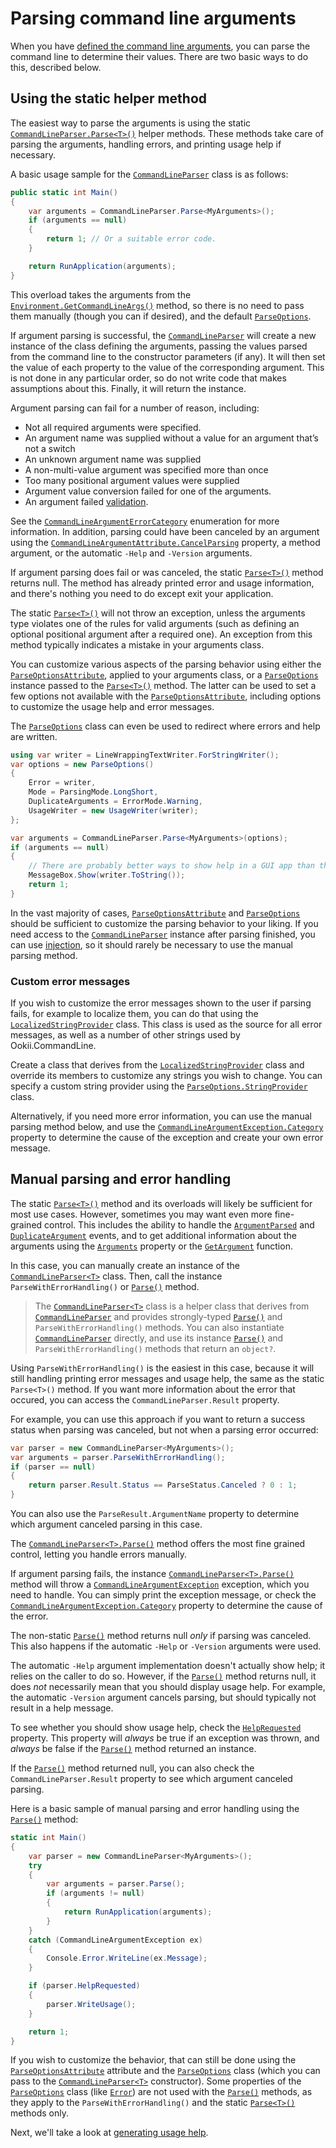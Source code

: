 # Parsing command line arguments

When you have [defined the command line arguments](DefiningArguments.md), you can parse the command
line to determine their values. There are two basic ways to do this, described below.

## Using the static helper method

The easiest way to parse the arguments is using the static [`CommandLineParser.Parse<T>()`][] helper
methods. These methods take care of parsing the arguments, handling errors, and printing usage help
if necessary.

A basic usage sample for the [`CommandLineParser`][] class is as follows:

```csharp
public static int Main()
{
    var arguments = CommandLineParser.Parse<MyArguments>();
    if (arguments == null)
    {
        return 1; // Or a suitable error code.
    }

    return RunApplication(arguments);
}
```

This overload takes the arguments from the [`Environment.GetCommandLineArgs()`][] method, so there is
no need to pass them manually (though you can if desired), and the default [`ParseOptions`][].

If argument parsing is successful, the [`CommandLineParser`][] will create a new instance of the class
defining the arguments, passing the values parsed from the command line to the constructor
parameters (if any). It will then set the value of each property to the value of the corresponding
argument. This is not done in any particular order, so do not write code that makes assumptions
about this. Finally, it will return the instance.

Argument parsing can fail for a number of reason, including:

- Not all required arguments were specified.
- An argument name was supplied without a value for an argument that’s not a switch
- An unknown argument name was supplied
- A non-multi-value argument was specified more than once
- Too many positional argument values were supplied
- Argument value conversion failed for one of the arguments.
- An argument failed [validation](Validation.md).

See the [`CommandLineArgumentErrorCategory`][] enumeration for more information. In addition, parsing
could have been canceled by an argument using the [`CommandLineArgumentAttribute.CancelParsing`][]
property, a method argument, or the automatic `-Help` and `-Version` arguments.

If argument parsing does fail or was canceled, the static [`Parse<T>()`][Parse<T>()_1] method
returns null. The method has already printed error and usage information, and there's nothing you
need to do except exit your application.

The static [`Parse<T>()`][Parse<T>()_1] will not throw an exception, unless the arguments type
violates one of the rules for valid arguments (such as defining an optional positional argument
after a required one). An exception from this method typically indicates a mistake in your arguments
class.

You can customize various aspects of the parsing behavior using either the
[`ParseOptionsAttribute`][], applied to your arguments class, or a [`ParseOptions`][] instance
passed to the [`Parse<T>()`][Parse<T>()_1] method. The latter can be used to set a few options not
available with the [`ParseOptionsAttribute`][], including options to customize the usage help and
error messages.

The [`ParseOptions`][] class can even be used to redirect where errors and help are written.

```csharp
using var writer = LineWrappingTextWriter.ForStringWriter();
var options = new ParseOptions()
{
    Error = writer,
    Mode = ParsingMode.LongShort,
    DuplicateArguments = ErrorMode.Warning,
    UsageWriter = new UsageWriter(writer);
};

var arguments = CommandLineParser.Parse<MyArguments>(options);
if (arguments == null)
{
    // There are probably better ways to show help in a GUI app than this.
    MessageBox.Show(writer.ToString());
    return 1;
}
```

In the vast majority of cases, [`ParseOptionsAttribute`][] and [`ParseOptions`][] should be sufficient to
customize the parsing behavior to your liking. If you need access to the [`CommandLineParser`][] instance
after parsing finished, you can use [injection](DefiningArguments.md#commandlineparser-injection),
so it should rarely be necessary to use the manual parsing method.

### Custom error messages

If you wish to customize the error messages shown to the user if parsing fails, for example to
localize them, you can do that using the [`LocalizedStringProvider`][] class. This class is used as
the source for all error messages, as well as a number of other strings used by Ookii.CommandLine.

Create a class that derives from the [`LocalizedStringProvider`][] class and override its members to
customize any strings you wish to change. You can specify a custom string provider using the
[`ParseOptions.StringProvider`][] class.

Alternatively, if you need more error information, you can use the manual parsing method below, and
use the [`CommandLineArgumentException.Category`][] property to determine the cause of the exception
and create your own error message.

## Manual parsing and error handling

The static [`Parse<T>()`][Parse<T>()_1] method and its overloads will likely be sufficient for most
use cases. However, sometimes you may want even more fine-grained control. This includes the ability
to handle the [`ArgumentParsed`][] and [`DuplicateArgument`][DuplicateArgument_0] events, and to get
additional information about the arguments using the [`Arguments`][Arguments_0] property or the
[`GetArgument`][] function.

In this case, you can manually create an instance of the [`CommandLineParser<T>`][] class. Then, call
the instance `ParseWithErrorHandling()` or [`Parse()`][Parse()_5] method.

> The [`CommandLineParser<T>`][] class is a helper class that derives from [`CommandLineParser`][]
> and provides strongly-typed [`Parse()`][Parse()_5] and `ParseWithErrorHandling()` methods. You can
> also instantiate [`CommandLineParser`][] directly, and use its instance [`Parse()`][Parse()_6]
> and ``ParseWithErrorHandling()`` methods that return an `object?`.

Using `ParseWithErrorHandling()` is the easiest in this case, because it will still handling
printing error messages and usage help, the same as the static `Parse<T>()` method. If you want
more information about the error that occured, you can access the `CommandLineParser.Result`
property.

For example, you can use this approach if you want to return a success status when parsing was
canceled, but not when a parsing error occurred:

```csharp
var parser = new CommandLineParser<MyArguments>();
var arguments = parser.ParseWithErrorHandling();
if (parser == null)
{
    return parser.Result.Status == ParseStatus.Canceled ? 0 : 1;
}
```

You can also use the `ParseResult.ArgumentName` property to determine which argument canceled
parsing in this case.

The [`CommandLineParser<T>.Parse()`][] method offers the most fine grained control, letting you
handle errors manually.

If argument parsing fails, the instance [`CommandLineParser<T>.Parse()`][] method will throw a
[`CommandLineArgumentException`][] exception, which you need to handle. You can simply print the
exception message, or check the [`CommandLineArgumentException.Category`][] property to determine
the cause of the error.

The non-static [`Parse()`][Parse()_5] method returns null _only_ if parsing was canceled. This also
happens if the automatic `-Help` or `-Version` arguments were used.

The automatic `-Help` argument implementation doesn't actually show help; it relies on the caller to
do so. However, if the [`Parse()`][Parse()_5] method returns null, it does _not_ necessarily mean
that you should display usage help. For example, the automatic `-Version` argument cancels parsing,
but should typically not result in a help message.

To see whether you should show usage help, check the [`HelpRequested`][] property. This property
will _always_ be true if an exception was thrown, and _always_ be false if the
[`Parse()`][Parse()_5] method returned an instance.

If the [`Parse()`][Parse()_5] method returned null, you can also check the
`CommandLineParser.Result` property to see which argument canceled parsing.

Here is a basic sample of manual parsing and error handling using the [`Parse()`][Parse()_5] method:

```csharp
static int Main()
{
    var parser = new CommandLineParser<MyArguments>();
    try
    {
        var arguments = parser.Parse();
        if (arguments != null)
        {
            return RunApplication(arguments);
        }
    }
    catch (CommandLineArgumentException ex)
    {
        Console.Error.WriteLine(ex.Message);
    }

    if (parser.HelpRequested)
    {
        parser.WriteUsage();
    }

    return 1;
}
```

If you wish to customize the behavior, that can still be done using the [`ParseOptionsAttribute`][]
attribute and the [`ParseOptions`][] class (which you can pass to the [`CommandLineParser<T>`][]
constructor). Some properties of the [`ParseOptions`][] class (like [`Error`][]) are not used with
the [`Parse()`][Parse()_5]  methods, as they apply to the `ParseWithErrorHandling()` and the static
[`Parse<T>()`][Parse<T>()_1] methods only.

Next, we'll take a look at [generating usage help](UsageHelp.md).

[`ArgumentParsed`]: https://www.ookii.org/docs/commandline-3.0/html/E_Ookii_CommandLine_CommandLineParser_ArgumentParsed.htm
[`CommandLineArgumentAttribute.CancelParsing`]: https://www.ookii.org/docs/commandline-3.0/html/P_Ookii_CommandLine_CommandLineArgumentAttribute_CancelParsing.htm
[`CommandLineArgumentErrorCategory`]: https://www.ookii.org/docs/commandline-3.0/html/T_Ookii_CommandLine_CommandLineArgumentErrorCategory.htm
[`CommandLineArgumentException.Category`]: https://www.ookii.org/docs/commandline-3.0/html/P_Ookii_CommandLine_CommandLineArgumentException_Category.htm
[`CommandLineArgumentException`]: https://www.ookii.org/docs/commandline-3.0/html/T_Ookii_CommandLine_CommandLineArgumentException.htm
[`CommandLineParser.Parse<T>()`]: https://www.ookii.org/docs/commandline-3.0/html/M_Ookii_CommandLine_CommandLineParser_Parse__1.htm
[`CommandLineParser`]: https://www.ookii.org/docs/commandline-3.0/html/T_Ookii_CommandLine_CommandLineParser.htm
[`CommandLineParser<T>.Parse()`]: https://www.ookii.org/docs/commandline-3.0/html/Overload_Ookii_CommandLine_CommandLineParser_1_Parse.htm
[`CommandLineParser<T>`]: https://www.ookii.org/docs/commandline-3.0/html/T_Ookii_CommandLine_CommandLineParser_1.htm
[`Environment.GetCommandLineArgs()`]: https://learn.microsoft.com/dotnet/api/system.environment.getcommandlineargs
[`Error`]: https://www.ookii.org/docs/commandline-3.0/html/P_Ookii_CommandLine_ParseOptions_Error.htm
[`GetArgument`]: https://www.ookii.org/docs/commandline-3.0/html/M_Ookii_CommandLine_CommandLineParser_GetArgument.htm
[`HelpRequested`]: https://www.ookii.org/docs/commandline-3.0/html/P_Ookii_CommandLine_CommandLineParser_HelpRequested.htm
[`LocalizedStringProvider`]: https://www.ookii.org/docs/commandline-3.0/html/T_Ookii_CommandLine_LocalizedStringProvider.htm
[`ParseOptions.StringProvider`]: https://www.ookii.org/docs/commandline-3.0/html/P_Ookii_CommandLine_ParseOptions_StringProvider.htm
[`ParseOptions`]: https://www.ookii.org/docs/commandline-3.0/html/T_Ookii_CommandLine_ParseOptions.htm
[`ParseOptionsAttribute`]: https://www.ookii.org/docs/commandline-3.0/html/T_Ookii_CommandLine_ParseOptionsAttribute.htm
[Arguments_0]: https://www.ookii.org/docs/commandline-3.0/html/P_Ookii_CommandLine_CommandLineParser_Arguments.htm
[DuplicateArgument_0]: https://www.ookii.org/docs/commandline-3.0/html/E_Ookii_CommandLine_CommandLineParser_DuplicateArgument.htm
[Parse()_5]: https://www.ookii.org/docs/commandline-3.0/html/Overload_Ookii_CommandLine_CommandLineParser_1_Parse.htm
[Parse()_6]: https://www.ookii.org/docs/commandline-3.0/html/Overload_Ookii_CommandLine_CommandLineParser_Parse.htm
[Parse<T>()_1]: https://www.ookii.org/docs/commandline-3.0/html/M_Ookii_CommandLine_CommandLineParser_Parse__1.htm
